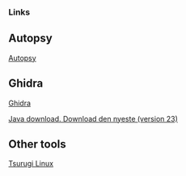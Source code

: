 ### Links

## Autopsy
[Autopsy](https://www.autopsy.com/download/)

## Ghidra
[Ghidra](https://github.com/NationalSecurityAgency/ghidra/releases)

[Java download. Download den nyeste (version 23)](https://www.oracle.com/java/technologies/downloads/)

## Other tools

[Tsurugi Linux](https://tsurugi-linux.org/)
